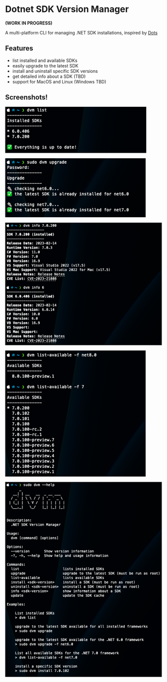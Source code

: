 # Dotnet SDK Version Manager

**(WORK IN PROGRESS)**

A multi-platform CLI for managing .NET SDK installations, inspired by [Dots](https://github.com/nor0x/dots)

## Features

- list installed and available SDKs
- easily upgrade to the latest SDK
- install and uninstall specific SDK versions
- get detailed info about a SDK (TBD)
- support for MacOS and Linux (Windows TBD)

## Screenshots!

![list](assets/list.png)

![upgrade](assets/upgrade.png)

![info](assets/info.png)

![list-available](assets/list-available.png)

![help](assets/help.png)

